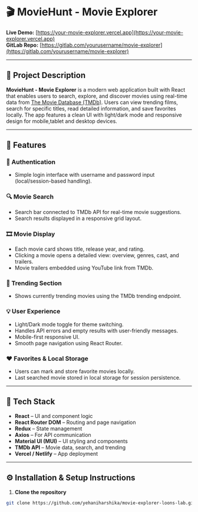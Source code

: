 # 🎬 MovieHunt - Movie Explorer

**Live Demo:** [https://your-movie-explorer.vercel.app](https://your-movie-explorer.vercel.app)  
**GitLab Repo:** [https://gitlab.com/yourusername/movie-explorer](https://gitlab.com/yourusername/movie-explorer)

---

## 📖 Project Description

**MovieHunt - Movie Explorer** is a modern web application built with React that enables users to search, explore, and discover movies using real-time data from [The Movie Database (TMDb)](https://www.themoviedb.org/). Users can view trending films, search for specific titles, read detailed information, and save favorites locally. The app features a clean UI with light/dark mode and responsive design for mobile,tablet and desktop devices.

---

## 🚀 Features

### 🔐 Authentication
- Simple login interface with username and password input (local/session-based handling).

### 🔍 Movie Search
- Search bar connected to TMDb API for real-time movie suggestions.
- Search results displayed in a responsive grid layout.

### 🎞️ Movie Display
- Each movie card shows title, release year, and rating.
- Clicking a movie opens a detailed view: overview, genres, cast, and trailers.
- Movie trailers embedded using YouTube link from TMDb.

### 🌟 Trending Section
- Shows currently trending movies using the TMDb trending endpoint.

### 💡 User Experience
- Light/Dark mode toggle for theme switching.
- Handles API errors and empty results with user-friendly messages.
- Mobile-first responsive UI.
- Smooth page navigation using React Router.

### ❤️ Favorites & Local Storage
- Users can mark and store favorite movies locally.
- Last searched movie stored in local storage for session persistence.

---

## 🧰 Tech Stack

- **React** – UI and component logic  
- **React Router DOM** – Routing and page navigation  
- **Redux** – State management  
- **Axios** – For API communication  
- **Material UI (MUI)** – UI styling and components  
- **TMDb API** – Movie data, search, and trending  
- **Vercel / Netlify** – App deployment  

---

## ⚙️ Installation & Setup Instructions

1. **Clone the repository**
```bash
git clone https://github.com/yehaniharshika/movie-explorer-loons-lab.git

